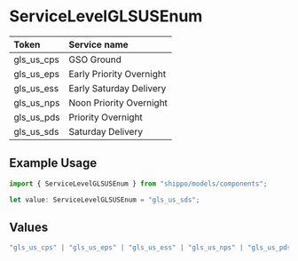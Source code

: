 # ServiceLevelGLSUSEnum

|Token | Service name|
|:---|:---|
| gls_us_cps | GSO Ground|
| gls_us_eps | Early Priority Overnight|
| gls_us_ess | Early Saturday Delivery|
| gls_us_nps | Noon Priority Overnight|
| gls_us_pds | Priority Overnight|
| gls_us_sds | Saturday Delivery|


## Example Usage

```typescript
import { ServiceLevelGLSUSEnum } from "shippo/models/components";

let value: ServiceLevelGLSUSEnum = "gls_us_sds";
```

## Values

```typescript
"gls_us_cps" | "gls_us_eps" | "gls_us_ess" | "gls_us_nps" | "gls_us_pds" | "gls_us_sds"
```